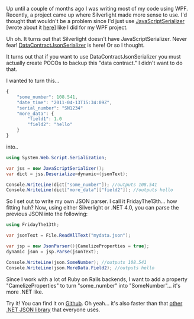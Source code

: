 <!--
author: JP Richardson
publish: Thu Aug 11 2011 19:01:33 GMT-0500 (CDT)
status: publish
type: post
link: https://procbits.wordpress.com/2011/08/11/fridaythe13th-the-best-json-parser-for-silverlight-and-net/
tags: C#, Silverlight, WPF
slug: 2011/08/11/fridaythe13th-the-best-json-parser-for-silverlight-and-net
title: FridayThe13th the Best JSON Parser for Silverlight and C#/.NET
-->



Up until a couple of months ago I was writing most of my code using WPF.
Recently, a project came up where Silverlight made more sense to use.
I'd thought that wouldn't be a problem since I'd just use
[JavaScriptSerializer](http://msdn.microsoft.com/en-us/library/system.web.script.serialization.javascriptserializer.aspx)
[wrote about it
[here](http://procbits.com/2011/04/21/quick-json-serializationdeserialization-in-c/ "here")]
like I did for my WPF project.

Uh oh. It turns out that Silverlight doesn't have JavaScriptSerializer.
Never fear!
[DataContractJsonSerializer](http://msdn.microsoft.com/en-us/library/system.runtime.serialization.json.datacontractjsonserializer(v=VS.95).aspx)
is here! Or so I thought.

It turns out that if you want to use DataContractJsonSerializer you must
actually create POCOs to backup this "data contract." I didn't want to
do that.

I wanted to turn this...

```javascript
{
    "some_number": 108.541,
    "date_time": "2011-04-13T15:34:09Z",
    "serial_number": "SN1234"
    "more_data": {
        "field1": 1.0
        "field2": "hello"
    }
}
```

into..

```csharp
using System.Web.Script.Serialization;

var jss = new JavaScriptSerializer();
var dict = jss.Deserialize<dynamic>(jsonText);

Console.WriteLine(dict["some_number"]); //outputs 108.541
Console.WriteLine(dict["more_data"]["field2"]); //outputs hello
```

So I set out to write my own JSON parser. I call it FridayThe13th... how
fitting huh? Now, using either Silverlight or .NET 4.0, you can parse
the previous JSON into the following:

```csharp
using FridayThe13th;

var jsonText = File.ReadAllText("mydata.json");

var jsp = new JsonParser(){CamelizeProperties = true};
dynamic json = jsp.Parse(jsonText);

Console.WriteLine(json.SomeNumber); //outputs 108.541
Console.WriteLine(json.MoreData.Field2); //outputs hello
```

Since I work with a lot of Ruby on Rails backends, I want to add a
property "CamelizeProperties" to turn "some\_number" into
"SomeNumber"... it's more .NET like.

Try it! You can find it on
[Github](https://github.com/jprichardson/FridayThe13th). Oh yeah... it's
also faster than that [other .NET JSON
library](http://json.codeplex.com/) that everyone uses.


